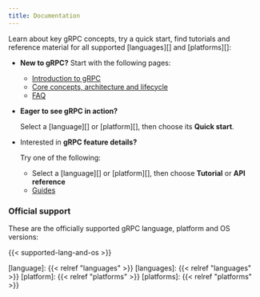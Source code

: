 ```yaml
---
title: Documentation
---
```


Learn about key gRPC concepts, try a quick start, find tutorials and reference
material for all supported [languages][] and [platforms][]:

- **New to gRPC?** Start with the following pages:

  - [Introduction to gRPC](what-is-grpc/introduction/)
  - [Core concepts, architecture and lifecycle](what-is-grpc/core-concepts/)
  - [FAQ](/faq/)

- **Eager to see gRPC in action?**

  Select a [language][] or [platform][], then choose its **Quick start**.

- Interested in **gRPC feature details?**

  Try one of the following:

  - Select a [language][] or [platform][], then choose **Tutorial** or **API reference**
  - [Guides](guides/)

### Official support

These are the officially supported gRPC language, platform and OS versions:

{{< supported-lang-and-os >}}

[language]: {{< relref  "languages" >}}
[languages]: {{< relref  "languages" >}}
[platform]: {{< relref  "platforms" >}}
[platforms]: {{< relref  "platforms" >}}
